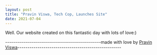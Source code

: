 ```yaml
---
layout: post
title: "Pravin Viswa, Tech Cop, Launches Site"
date: 2021-07-04
---
```

Well. Our website created on this fantastic day with lots of love:) 

------------------------------------------------made with love by [Pravin Viswa](http://pravinviswa.github.io)----------------------------------------------------
